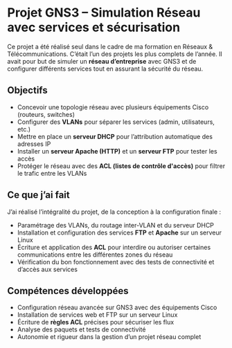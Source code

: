 #  Projet GNS3 – Simulation Réseau avec services et sécurisation

Ce projet a été réalisé seul dans le cadre de ma formation en Réseaux & Télécommunications. C’était l’un des projets les plus complets de l’année. Il avait pour but de simuler un **réseau d’entreprise** avec GNS3 et de configurer différents services tout en assurant la sécurité du réseau.

##  Objectifs

- Concevoir une topologie réseau avec plusieurs équipements Cisco (routeurs, switches)
- Configurer des **VLANs** pour séparer les services (admin, utilisateurs, etc.)
- Mettre en place un **serveur DHCP** pour l’attribution automatique des adresses IP
- Installer un **serveur Apache (HTTP)** et un **serveur FTP** pour tester les accès
- Protéger le réseau avec des **ACL (listes de contrôle d'accès)** pour filtrer le trafic entre les VLANs

##  Ce que j’ai fait

J’ai réalisé l’intégralité du projet, de la conception à la configuration finale :
- Paramétrage des VLANs, du routage inter-VLAN et du serveur DHCP
- Installation et configuration des services **FTP** et **Apache** sur un serveur Linux
- Écriture et application des **ACL** pour interdire ou autoriser certaines communications entre les différentes zones du réseau
- Vérification du bon fonctionnement avec des tests de connectivité et d’accès aux services

##  Compétences développées

- Configuration réseau avancée sur GNS3 avec des équipements Cisco  
- Installation de services web et FTP sur un serveur Linux  
- Écriture de **règles ACL** précises pour sécuriser les flux  
- Analyse des paquets et tests de connectivité  
- Autonomie et rigueur dans la gestion d’un projet réseau complet
